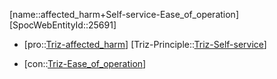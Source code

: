 ﻿---
type: TrizContradiction
aliases:
- affected_harm+Self-service-Ease_of_operation
license: CC BY-SA 4.0
copyright: https://github.com/SpocWeb
IsDeleted: false
IsReadOnly: false
Confidential: public
tags: 
- Triz/Contradiction
---
[name::affected_harm+Self-service-Ease_of_operation]
[SpocWebEntityId::25691]
+ [pro::[Triz-affected_harm](tech/Triz/Parameter/Triz-affected_harm.md)]
[Triz-Principle::[Triz-Self-service](tech/Triz/Principle/Triz-Self-service.md)]
- [con::[Triz-Ease_of_operation](tech/Triz/Parameter/Triz-Ease_of_operation.md)]

